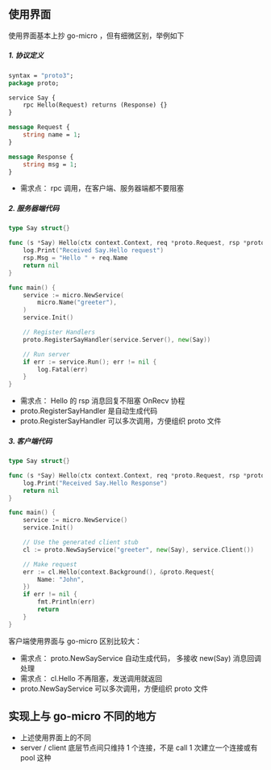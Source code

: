 ## 使用界面

使用界面基本上抄 go-micro ，但有细微区别，举例如下

##### 1. 协议定义

```protobuf
syntax = "proto3";
package proto;

service Say {
    rpc Hello(Request) returns (Response) {}
}

message Request {
    string name = 1;
}

message Response {
    string msg = 1;
}
```

- 需求点： rpc 调用，在客户端、服务器端都不要阻塞

##### 2. 服务器端代码

```go
type Say struct{}

func (s *Say) Hello(ctx context.Context, req *proto.Request, rsp *proto.Response) error {
    log.Print("Received Say.Hello request")
    rsp.Msg = "Hello " + req.Name
    return nil
}

func main() {
    service := micro.NewService(
        micro.Name("greeter"),
    )
    service.Init()

    // Register Handlers
    proto.RegisterSayHandler(service.Server(), new(Say))

    // Run server
    if err := service.Run(); err != nil {
        log.Fatal(err)
    }
}
```
- 需求点： Hello 的 rsp 消息回复不阻塞 OnRecv 协程
- proto.RegisterSayHandler 是自动生成代码
- proto.RegisterSayHandler 可以多次调用，方便组织 proto 文件

##### 3. 客户端代码

```go
type Say struct{}

func (s *Say) Hello(ctx context.Context, req *proto.Request, rsp *proto.Response) error {
    log.Print("Received Say.Hello Response")
    return nil
}

func main() {
    service := micro.NewService()
    service.Init()

    // Use the generated client stub
    cl := proto.NewSayService("greeter", new(Say), service.Client())

    // Make request
    err := cl.Hello(context.Background(), &proto.Request{
        Name: "John",
    })
    if err != nil {
        fmt.Println(err)
        return
    }
}
```

客户端使用界面与 go-micro 区别比较大：
- 需求点： proto.NewSayService 自动生成代码， 多接收 new(Say) 消息回调处理
- 需求点： cl.Hello 不再阻塞，发送调用就返回
- proto.NewSayService 可以多次调用，方便组织 proto 文件

## 实现上与 go-micro 不同的地方

- 上述使用界面上的不同
- server / client 底层节点间只维持 1 个连接，不是 call 1 次建立一个连接或有 pool 这种
